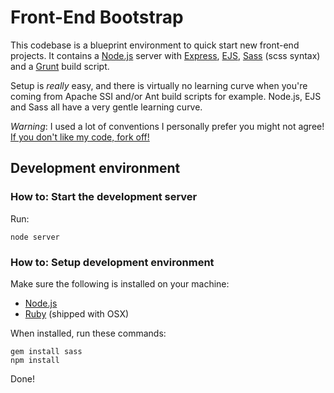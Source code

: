 # Front-End Bootstrap
This codebase is a blueprint environment to quick start new front-end projects. It contains a [Node.js](http://nodejs.org/) server with [Express](http://expressjs.com/), [EJS](http://embeddedjs.com/), [Sass](http://sass-lang.com/) (scss syntax) and a [Grunt](http://gruntjs.com/) build script.

Setup is *really* easy, and there is virtually no learning curve when you're coming from Apache SSI and/or Ant build scripts for example. Node.js, EJS and Sass all have a very gentle learning curve.

*Warning*: I used a lot of conventions I personally prefer you might not agree! [If you don't like my code, fork off!](http://www.flickr.com/photos/codepo8/5018350616/)

## Development environment

### How to: Start the development server
Run:

	node server

### How to: Setup development environment
Make sure the following is installed on your machine:

- [Node.js](http://nodejs.org/)
- [Ruby](http://www.ruby-lang.org/en/) (shipped with OSX)

When installed, run these commands:

    gem install sass
    npm install

Done!
